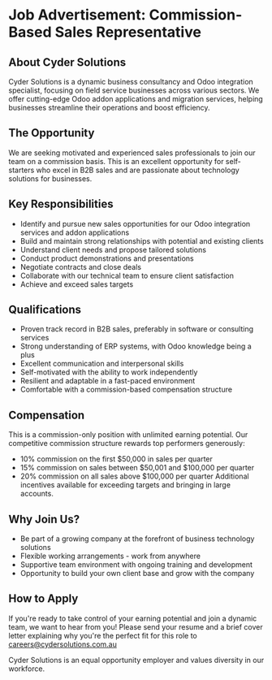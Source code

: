 # Job Advertisement: Commission-Based Sales Representative
## About Cyder Solutions
Cyder Solutions is a dynamic business consultancy and Odoo integration specialist, focusing on field service businesses across various sectors. We offer cutting-edge Odoo addon applications and migration services, helping businesses streamline their operations and boost efficiency.
## The Opportunity
We are seeking motivated and experienced sales professionals to join our team on a commission basis. This is an excellent opportunity for self-starters who excel in B2B sales and are passionate about technology solutions for businesses.
## Key Responsibilities
- Identify and pursue new sales opportunities for our Odoo integration services and addon applications
- Build and maintain strong relationships with potential and existing clients
- Understand client needs and propose tailored solutions
- Conduct product demonstrations and presentations
- Negotiate contracts and close deals
- Collaborate with our technical team to ensure client satisfaction
- Achieve and exceed sales targets
## Qualifications
- Proven track record in B2B sales, preferably in software or consulting services
- Strong understanding of ERP systems, with Odoo knowledge being a plus
- Excellent communication and interpersonal skills
- Self-motivated with the ability to work independently
- Resilient and adaptable in a fast-paced environment
- Comfortable with a commission-based compensation structure
## Compensation
This is a commission-only position with unlimited earning potential. Our competitive commission structure rewards top performers generously:
- 10% commission on the first $50,000 in sales per quarter
- 15% commission on sales between $50,001 and $100,000 per quarter
- 20% commission on all sales above $100,000 per quarter
Additional incentives available for exceeding targets and bringing in large accounts.
## Why Join Us?
- Be part of a growing company at the forefront of business technology solutions
- Flexible working arrangements - work from anywhere
- Supportive team environment with ongoing training and development
- Opportunity to build your own client base and grow with the company
## How to Apply
If you're ready to take control of your earning potential and join a dynamic team, we want to hear from you! Please send your resume and a brief cover letter explaining why you're the perfect fit for this role to careers@cydersolutions.com.au

Cyder Solutions is an equal opportunity employer and values diversity in our workforce.
